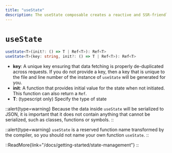 ```yaml
---
title: "useState"
description: The useState composable creates a reactive and SSR-friendly shared state.
---
```


# `useState`

```ts
useState<T>(init?: () => T | Ref<T>): Ref<T>
useState<T>(key: string, init?: () => T | Ref<T>): Ref<T>
```

* **key**: A unique key ensuring that data fetching is properly de-duplicated across requests. If you do not provide a key, then a key that is unique to the file and line number of the instance of `useState` will be generated for you.
* **init**: A function that provides initial value for the state when not initiated. This function can also return a `Ref`.
* **T**: (typescript only) Specify the type of state

::alert{type=warning}
Because the data inside `useState` will be serialized to JSON, it is important that it does not contain anything that cannot be serialized, such as classes, functions or symbols.
::

::alert{type=warning}
`useState` is a reserved function name transformed by the compiler, so you should not name your own function `useState`.
::

::ReadMore{link="/docs/getting-started/state-management"}
::
